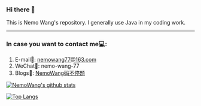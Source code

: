 ### Hi there 👋
This is Nemo Wang's repository. I generally use Java in my coding work.
<hr>

### In case you want to contact me💻:
1. E-mail📧: nemowang77@163.com
2. WeChat📲: nemo-wang-77
3. Blogs📝: [NemoWang码不停题](https://www.cnblogs.com/nemowang1996/)

[![NemoWang's github stats](https://github-readme-stats.vercel.app/api?username=nemowang&show_icons=true&theme=gruvbox)](https://github.com/nemowang/github-readme-stats)

[![Top Langs](https://github-readme-stats.vercel.app/api/top-langs/?username=nemowang&layout=compact&theme=gruvbox)](https://github.com/nemowang/github-readme-stats)

<!--
Here are some ideas to get you started:

- 🔭 I’m currently working on ...
- 🌱 I’m currently learning ...
- 👯 I’m looking to collaborate on ...
- 🤔 I’m looking for help with ...
- 💬 Ask me about ...
- 📫 How to reach me: ...
- 😄 Pronouns: ...
- ⚡ Fun fact: ...
-->
